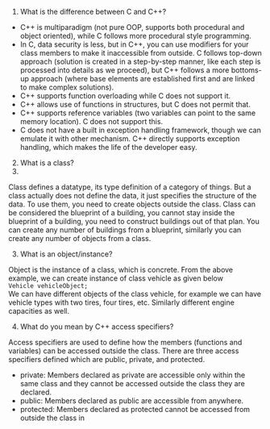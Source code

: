 1. What is the difference between C and C++?

- C++ is multiparadigm (not pure OOP, supports both procedural and object oriented), while C follows more procedural style
programming.
- In C, data security is less, but in C++, you can use modifiers for your class members to make it inaccessible from outside.
C follows top-down approach (solution is created in a step-by-step manner, like each step is processed into details as 
we proceed), but C++ follows a more bottoms-up approach (where base elements are established first and are linked to make complex
solutions).
- C++ supports function overloading while C does not support it.
- C++ allows use of functions in structures, but C does not permit that.
- C++ supports reference variables (two variables can point to the same memory location). C does not support this.
- C does not have a built in exception handling framework, though we can emulate it with other mechanism. C++ directly supports
exception handling, which makes the life of the developer easy.

2. What is a class?
3. 
Class defines a datatype, its type definition of a category of things. But a class actually does not define the data, it just 
specifies the structure of the data. To use them, you need to create objects outside the class. Class can be considered the 
blueprint of a building, you cannot stay inside the blueprint of a building, you need to construct buildings out of that plan.
You can create any number of buildings from a blueprint, similarly you can create any number of objects from a class.

3. What is an object/instance?

Object is the instance of a class, which is concrete. From the above example, we can create instance of class vehicle as
given below <br>
`Vehicle vehicleObject;` <br>
We can have different objects of the class vehicle, for example we can have vehicle types with two tires, four tires, etc.
Similarly different engine capacities as well.

4. What do you mean by C++ access specifiers?

Access specifiers are used to define how the members (functions and variables) can be accessed outside the class. There are
three access specifiers defined which are public, private, and protected.
- private: Members declared as private are accessible only within the same class and they cannot be accessed outside the 
class they are declared.
- public: Members declared as public are accessible from anywhere.
- protected: Members declared as protected cannot be accessed from outside the class in
